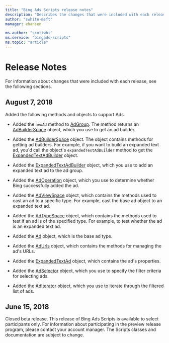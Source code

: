 ```yaml
---
title: "Bing Ads Scripts release notes"
description: "Describes the changes that were included with each release."
author: "swhite-msft"
manager: ehansen

ms.author: "scottwhi"
ms.service: "bingads-scripts"
ms.topic: "article"
---
```


# Release Notes

For information about changes that were included with each release, see the following sections.

## August 7, 2018

Added the following methods and objects to support Ads.

- Added the `newAd` method to [AdGroup](reference/AdGroup.md). The method returns an [AdBuilderSpace](reference/AdBuilderSpace.md) object, which you use to get an ad builder.
  
- Added the [AdBuilderSpace](reference/AdBuilderSpace.md) object. The object contains methods for getting ad builders. For example, if you want to build an expanded text ad, you'd call the object's `expandedTextAdBuilder` method to get the [ExpandedTextAdBuilder](reference/ExpandedTextAdBuilder.md) object.

- Added the [ExpandedTextAdBuilder](reference/ExpandedTextAdBuilder.md) object, which you use to add an expanded text ad to the ad group.

- Added the [AdOperation](reference/AdOperation.md) object, which you use to determine whether Bing successfully added the ad.

- Added the [AdViewSpace](reference/AdViewSpace.md) object, which contains the methods used to cast an ad to a specific type. For example, cast the base ad object to an expanded text ad.

- Added the [AdTypeSpace](reference/AdTypeSpace.md) object, which contains the methods used to test if an ad is of the specified type. For example, to test whether the ad is an expanded text ad.

- Added the [Ad](reference/Ad.md) object, which is the base ad type.

- Added the [AdUrls](reference/AdUrls.md) object, which contains the methods for managing the ad's URLs.

- Added the [ExpandedTextAd](reference/ExpandedTextAd.md) object, which contains the ad's properties.

- Added the [AdSelector](reference/AdSelector.md) object, which you use to specify the filter criteria for selecting ads.

- Added the [AdIterator](reference/AdIterator.md) object, which you use to iterate through the filtered list of ads.




## June 15, 2018

Closed beta release. This release of Bing Ads Scripts is available to select participants only. For information about participating in the preview release program, please contact your account manager. The Scripts classes and documentation are subject to change.
